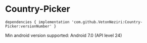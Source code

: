 # Country-Picker

`dependencies {
	   implementation 'com.github.VetonNeziri:Country-Picker:versionNumber'
}`


Min android version supported: Android 7.0 (API level 24)
